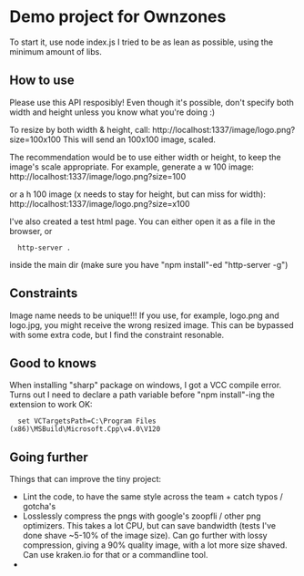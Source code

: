 Demo project for Ownzones
========================

To start it, use node index.js
I tried to be as lean as possible, using the minimum amount of libs. 

How to use
-----------------
Please use this API resposibly! Even though it's possible, don't specify both width and height unless you know what you're doing :)

To resize by both width & height, call: 
http://localhost:1337/image/logo.png?size=100x100
This will send an 100x100 image, scaled.

The recommendation would be to use either width or height, to keep the image's scale appropriate.
For example, generate a w 100 image:
http://localhost:1337/image/logo.png?size=100

or a h 100 image (x needs to stay for height, but can miss for width):
http://localhost:1337/image/logo.png?size=x100

I've also created a test html page. You can either open it as a file in the browser, or
  ```
    http-server .
  ```
  inside the main dir (make sure you have "npm install"-ed "http-server -g")

Constraints
--------
Image name needs to be unique!!!
If you use, for example, logo.png and logo.jpg, you might receive the wrong resized image. This can be bypassed with some extra code, but I find the constraint resonable.

Good to knows
-------------
When installing "sharp" package on windows, I got a VCC compile error. Turns out I need to declare a path variable before "npm install"-ing the extension to work OK:
```
  set VCTargetsPath=C:\Program Files (x86)\MSBuild\Microsoft.Cpp\v4.0\V120
```

Going further
---------------
Things that can improve the tiny project:
 - Lint the code, to have the same style across the team + catch typos / gotcha's
 - Losslessly compress the pngs with google's zoopfli / other png optimizers. This takes a lot CPU, but can save bandwidth (tests I've done shave ~5-10% of the image size). Can go further with lossy compression, giving a 90% quality image, with a lot more size shaved. Can use kraken.io for that or a commandline tool.
 - 
  